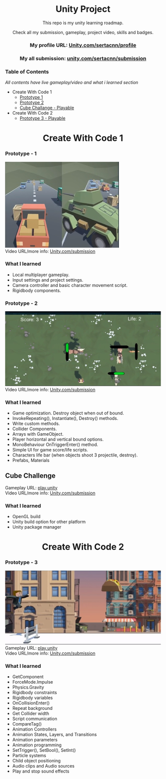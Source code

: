 <div align="center">
<h1> Unity Project </h1>

This repo is my unity learning roadmap.

Check all my submission, gameplay, project video, skills and badges.

### My profile URL: [Unity.com/sertacnn/profile](https://learn.unity.com/u/sertacnn/?tab=profile)

### My all submission: [unity.com/sertacnn/submission](https://learn.unity.com/u/sertacnn/?tab=submissions)

</div>
<h3> Table of Contents </h3>

_All contents have live gameplay/video and what i learned section_

- Create With Code 1
  - [Prototype 1](#prototype---1)
  - [Prototype 2](#prototype---2)
  - [Cube Challange - Playable](#cube-challenge)
- Create With Code 2
  - [Prototype 3 - Playable](#prototype---3)

<div align = "center"> <h1>Create With Code 1 </h1></div>

### Prototype - 1

![](./screenshot/prototype_1.jpg) <br>
Video URL/more info: [Unity.com/submission](https://learn.unity.com/u/sertacnn/?tab=submissions)

### What I learned

- Local multiplayer gameplay.
- Input settings and project settings.
- Camera controller and basic character movement script.
- Rigidbody components.

### Prototype - 2

![](./screenshot/prototype_2.jpg) <br>
Video URL/more info: [Unity.com/submission](https://learn.unity.com/u/sertacnn/?tab=submissions)

### What I learned

- Game optimization. Destroy object when out of bound.
- InvokeRepeating(), Instantiate(), Destroy() methods.
- Write custom methods.
- Collider Components.
- Arrays with GameObject.
- Player horizontal and vertical bound options.
- MonoBehaviour OnTriggerEnter() method.
- Simple UI for game score/life scripts.
- Characters life bar (when objects shoot 3 projectile, destroy).
- Prefabs, Materials

## Cube Challenge

Gameplay URL: [play.unity](https://play.unity.com/mg/other/build-w8j)<br>
Video URL/more info: [Unity.com/submission](https://learn.unity.com/u/sertacnn/?tab=submissions)

### What I learned

- OpenGL build
- Unity build option for other platform
- Unity package manager

<div align = "center"> <h1>Create With Code 2 </h1></div>

### Prototype - 3

![](./screenshot/prototype_3.jpg) <br>
Gameplay URL: [play.unity](https://play.unity.com/mg/other/builds-10-6)<br>
Video URL/more info: [Unity.com/submission](https://learn.unity.com/u/sertacnn/?tab=submissions)

### What I learned

- GetComponent
- ForceMode.Impulse
- Physics.Gravity
- Rigidbody constraints
- Rigidbody variables
- OnCollisionEnter()
- Repeat background
- Get Collider width
- Script communication
- CompareTag()
- Animation Controllers
- Animation States, Layers, and Transitions
- Animation parameters
- Animation programming
- SetTrigger(), SetBool(), SetInt()
- Particle systems
- Child object positioning
- Audio clips and Audio sources
- Play and stop sound effects
